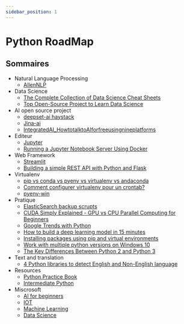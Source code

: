 ```yaml
---
sidebar_position: 1
---
```


Python RoadMap
===============

## Sommaires

-  Natural Language Processing
	+ [AllenNLP](./)
- Data Science
	+ [The Complete Collection of Data Science Cheat Sheets](./)
	+ [Top Open-Source Project to Learn Data Science](./)
-  AI open source project
	+ [deepset-ai haystack](./)
	+ [Jina-ai](./)
	+ [IntegratedAI_HowtotalktoAIforfreeusingnineplatforms](./)
- Editeur
	+ [Jupyter](./)
	+ [Running a Jupyter Notebook Server Using Docker](./)
- Web Framework
	+ [Streamlit](./)
	+ [Building a simple REST API with Python and Flask](/)
- Virtualenv
	+ [pip vs conda vs pyenv vs virtualenv vs andaconda](./)
	+ [Comment configurer virtualenv pour un crontab?](./)
	+ [pyenv-win](./)
- Pratique
	+ [ElasticSearch backup scrupts](./)
	+ [CUDA Simply Explained - GPU vs CPU Parallel Computing for Beginners](./)
	+ [Google Trends with Python](./)
	+ [How to build a deep learning model in 15 minutes](./)
	+ [Installing packages using pip and virtual environments](./)
	+ [Work with multiple python versions on Windows 10](./)
	+ [The Key Differences Between Python 2 and Python 3](./)
- Text and translation
	+ [4 Python libraries to detect English and Non-English language](./4-Python-libraries-to-detect-English-and-Non-English-language.md)
- Resources
	+ [Python Practice Book](https://anandology.com/python-practice-book/getting-started.html)
	+ [Intermediate Python](https://buildmedia.readthedocs.org/media/pdf/intermediatepythongithubio/latest/intermediatepythongithubio.pdf)
- Miscrosoft
	+ [AI for beginners](https://microsoft.github.io/AI-For-Beginners/)
	+ [IOT](https://microsoft.github.io/IoT-For-Beginners/#/)
	+ [Machine Learning](https://microsoft.github.io/ML-For-Beginners/#/)
	+ [Data Science](https://microsoft.github.io/Data-Science-For-Beginners/#/)